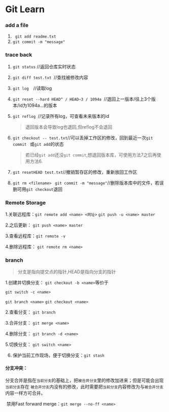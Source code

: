 # Git Learn

### add a file

1. ` git add readme.txt`
2. `git commit -m "message"`

### trace back

1. ` git status `  //返回仓库实时状态

2. `git diff test.txt `//查找被修改内容 

3. `git log  `//读取log

4. `git reset --hard HEAD^ / HEAD~3 / 1094a `//退回上一版本/往上3个版本/id为1094a...的版本

5. `git reflog `//记录所有log，可查看未来版本的id

   > 退回版本会导致log也退回,但reflog不会退回

6. ` git checkout -- test.txt `//可以丢掉工作区的修改，回到最近一次`git commit `  或`git add`的状态

   > 若已经`git add`还没`git commit`,想退回版本库，可使用方法7之后再使用方法6.    

7. `git resetHEAD test.txt`//撤销暂存区的修改，重新放回工作区

8. `git rm <filename> ` `git commit -m "message"`//删除版本库中的文件，若误删可用`git checkout`退回

### Remote Storage

  1.关联远程库：`git remote add <name> <网址>`   `git push -u <name> master`

  2.之后更新：	`git push <name> master`

  3.查看远程库：`git remote -v`

  4.删除远程库：	`git remote rm <name>` 

### branch

> 分支是指向提交点的指针,HEAD是指向分支的指针

   1.创建并切换分支： `git checkout -b <name>`等价于

   `git switch -c <name>`

   `git branch <name>` `git checkout <name>`

   2.查看分支：  `git branch`

   3.合并分支：  `git merge <name>`

   4.删除分支：  `git branch -d <name>`

   5.切换分支： `git switch <name>`

6. 保护当前工作现场，便于切换分支：`git stash`

#### 分支冲突：

​	分支合并是指在`当前分支`的基础上，把`被合并分支`里的修改加进来；但是可能会出现`当前分支`存在 `被合并分支`内没有的修改，此时需要把`当前分支`内容修改为与`被合并分支`内容一样方可合并。

​	禁用Fast forward merge：`git merge --no-ff <name>`
